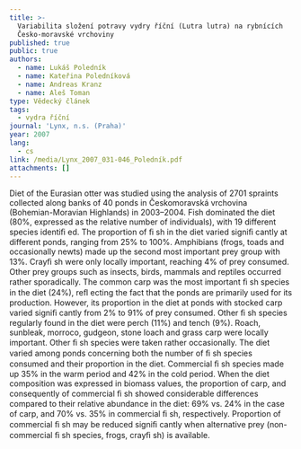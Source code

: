 ```yaml
---
title: >-
  Variabilita složení potravy vydry říční (Lutra lutra) na rybnících
  Česko-moravské vrchoviny 
published: true
public: true
authors:
  - name: Lukáš Poledník
  - name: Kateřina Poledníková
  - name: Andreas Kranz
  - name: Aleš Toman
type: Vědecký článek
tags:
  - vydra říční
journal: 'Lynx, n.s. (Praha)'
year: 2007
lang:
  - cs
link: /media/Lynx_2007_031-046_Poledník.pdf
attachments: []
---
```

Diet of the Eurasian otter was studied using the analysis of 2701 spraints collected along banks of 40 ponds in Českomoravská vrchovina (Bohemian-Moravian Highlands) in 2003–2004. Fish dominated the diet (80%, expressed as the relative number of individuals), with 19 different species identiﬁ ed. The proportion of ﬁ sh in the diet varied signiﬁ cantly at different ponds, ranging from 25% to 100%. Amphibians (frogs, toads and occasionally newts) made up the second most important prey group with 13%. Crayﬁ sh were only locally important, reaching 4% of prey consumed. Other prey groups such as insects, birds, mammals and reptiles occurred rather sporadically. The common carp was the most important ﬁ sh species in the diet (24%), reﬂ ecting the fact that the ponds are primarily used for its production. However, its proportion in the diet at ponds with stocked carp varied signiﬁ cantly from 2% to 91% of prey consumed. Other ﬁ sh species regularly found in the diet were perch (11%) and tench (9%). Roach, sunbleak, morroco, gudgeon, stone loach and grass carp were locally important. Other ﬁ sh species were taken rather occasionally. The diet varied among ponds concerning both the number of ﬁ sh species consumed and their proportion in the diet. Commercial ﬁ sh species made up 35% in the warm period and 42% in the cold period. When the diet composition was expressed in biomass values, the proportion of carp, and consequently of commercial ﬁ sh showed considerable differences compared to their relative abundance in the diet: 69% vs. 24% in the case of carp, and 70% vs. 35% in commercial ﬁ sh, respectively. Proportion of commercial ﬁ sh may be reduced signiﬁ cantly when alternative prey (non-commercial ﬁ sh species, frogs, crayﬁ sh) is available.
